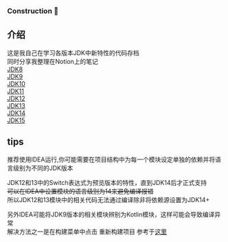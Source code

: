 ### Construction 🚧
## 介绍
这是我自己在学习各版本JDK中新特性的代码存档  
同时分享我整理在Notion上的笔记  
[JDK8](https://seasidetown.notion.site/JDK8-ce3b068baeac460ea54162483826bf6b)  
[JDK9](https://seasidetown.notion.site/JDK9-e39ce52b2c1b41198c302f95a543f822)  
[JDK10](https://seasidetown.notion.site/JDK10-1f7b4cbca315423b8bdcce7101324f94)  
[JDK11](https://seasidetown.notion.site/JDK11-f66d855061534e3584c2384feb5dee0f)  
[JDK12](https://seasidetown.notion.site/JDK12-9ae7ccedafd748ce8195fd882cf1c4aa)  
[JDK13]()  
[JDK14]()  
[JDK15]()

## tips

推荐使用IDEA运行,你可能需要在项目结构中为每一个模块设定单独的依赖并将语言级别为不同的JDK版本

JDK12和13中的Switch表达式为预览版本的特性，直到JDK14后才正式支持  
~~可以在IDEA中设置模块的语言级别为14来避免编译报错~~   
所以JDK12和13模块中的相关代码无法通过编译除非将依赖源设置为JDK14+

另外IDEA可能将JDK9版本的相关模块辨别为Kotlin模块，这样可能会导致编译异常  
解决方法之一是在构建菜单中点击 重新构建项目
参考于[这里](https://stackoverflow.com/questions/53497454/intellij-idea-ultimate-2018-3-thinks-my-java-9-project-is-a-kotlin-project)